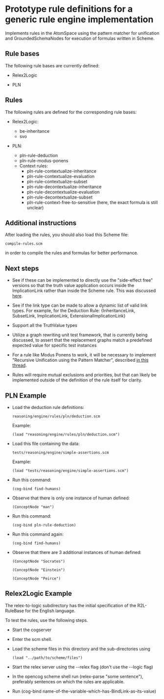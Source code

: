 # Prototype rule definitions for a generic rule engine implementation

Implements rules in the AtomSpace using the pattern matcher for
unification and GroundedSchemaNodes for execution of formulas written
in Scheme.

## Rule bases

The following rule bases are currently defined:

- Relex2Logic

- PLN

## Rules

The following rules are defined for the corresponding rule bases:

- Relex2Logic:
    - be-inheritance
    - svo

- PLN:
    - pln-rule-deduction
    - pln-rule-modus-ponens
    - Context rules:
        - pln-rule-contextualize-inheritance
        - pln-rule-contextualize-evaluation
        - pln-rule-contextualize-subset
        - pln-rule-decontextualize-inheritance
        - pln-rule-decontextualize-evaluation
        - pln-rule-decontextualize-subset
        - pln-rule-context-free-to-sensitive
        (here, the exact formula is still unclear)

## Additional instructions

After loading the rules, you should also load this Scheme file:

```
compile-rules.scm
```

in order to compile the rules and formulas for better performance.

## Next steps

- See if these can be implemented to directly use the "side-effect
  free" versions so that the truth value application occurs inside the
  ImplicationLink rather than inside the Scheme rule. This was
  discussed [here](https://groups.google.com/d/msg/opencog/KUptHRvBXu0/YR6oySxLKeMJ).

- See if the link type can be made to allow a dynamic list of valid
  link types. For example, for the Deduction Rule: {InheritanceLink,
  SubsetLink, ImplicationLink, ExtensionalImplicationLink}

- Support all the TruthValue types

- Utilize a graph rewriting unit test framework, that is currently
  being discussed, to assert that the replacement graphs match a
  predefined expected value for specific test instances

- For a rule like Modus Ponens to work, it will be necessary to
  implement "Recursive Unification using the Pattern Matcher",
  described [in this thread](http://wiki.opencog.org/w/Idea:_Recursive_Unification_using_the_Pattern_Matcher).

- Rules will require mutual exclusions and priorities, but that can
  likely be implemented outside of the definition of the rule itself
  for clarity.

## PLN Example

- Load the deduction rule definitions:

    ```
    reasoning/engine/rules/pln/deduction.scm
    ```

    Example:

    ```
    (load "reasoning/engine/rules/pln/deduction.scm")
    ```

- Load this file containing the data:

    ```
    tests/reasoning/engine/simple-assertions.scm
    ```

    Example:

    ```
    (load "tests/reasoning/engine/simple-assertions.scm")
    ```

- Run this command:

    ```
    (cog-bind find-humans)
    ```

- Observe that there is only one instance of human defined:

    ```
    (ConceptNode "man")
    ```

- Run this command:

    ```
    (cog-bind pln-rule-deduction)
    ```

- Run this command again:

    ```
    (cog-bind find-humans)
    ```

- Observe that there are 3 additional instances of human defined:

    ```
    (ConceptNode "Socrates")

    (ConceptNode "Einstein")

    (ConceptNode "Peirce")
    ```

## Relex2Logic Example

The relex-to-logic subdirectory has the initial specification of the
R2L-RuleBase for the English language.

To test the rules, use the following steps.

- Start the cogserver

- Enter the scm shell.

- Load the scheme files in this directory and the sub-directories using

    ```
    (load "../path/to/scheme/files")
    ```

- Start the relex server using the --relex flag (don't use the --logic flag)

- In the opencog scheme shell run (relex-parse "some sentence"),
  preferably sentences on which the rules are applicable.

- Run (cog-bind name-of-the-variable-which-has-BindLink-as-its-value)
